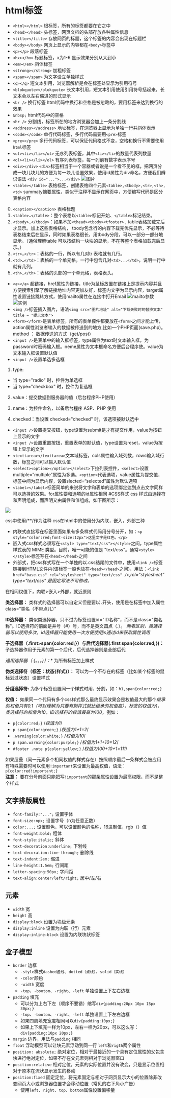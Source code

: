 # html标签
+ `<html></html>` 根标签，所有的标签都要在它之中
+ `<head></head>` 头标签，网页文档的头部存放各种属性信息
+ `<title></title>` 存放网页的标题，这个标签的内容会出现在标题栏
+ `<body></body>` 网页上显示的内容都在`<body>`标签中
+ `<p></p>` 段落标签
+ `<hx></hx>` 标题标签，x为1-6 显示效果分别从大到小
+ `<em></em>` 斜体标签
+ `<strong></strong>` 加粗标签
+ `<span></span>` 为文字设立单独样式
+ `<q></q>` 短文本引用，浏览器解析是会在标签处显示为引用符号
+ `<blokquote></blokquote>` 长文本引用，短文本引用使用引用符号括起来，长文本会以左右缩进的形式显示
+ `<br />` 换行标签  html代码中换行和空格是被忽略的，要用标签来达到换行的效果
+ `&nbsp;` html代码中的空格
+ `<hr />` 分割线，标签所在的地方浏览器会加上一条分割线
+ `<address></address>` 地址标签，在浏览器上显示为单独一行并斜体表示
+ `<code></code>` 单行代码标签，多行代码需要用`<pre>`标签
+ `<pre></pre>` 多行代码标签，可以保证代码格式不变，空格和换行不需要使用`html`标签
+ `<ul><li></li></ul>` 无序列表标签，其中`<li></li>`的数量代表列数量
+ `<ol><li></li></ol>` 有序列表标签，每一列前有数字表示序号
+ `<div></div>`   `<div>`标签相当于一个容器或者说是一个看不见的框，把网页分成一块儿块儿的方便为每一块儿设置效果，使用id属性为div命名，方便我们辨识语法 `<div id="...">...</div>`
![图片](http://static.mukewang.com/img/52d38d7b00017fb804800357.jpg)
+ `<table></table>` 表格标签，创建表格四个元素`<table>,<tbody>,<tr>,<th>,<td>` summaty摘要属性，类似于注释不显示在网页中，方便编写代码是区分表格内容
0. `<caption></caption>` 表格标题
1. `<table>…</table>`：整个表格以`<table>`标记开始、`</table>`标记结束。
2. `<tbody>…</tbody>`：如果不加`<thead><tbody><tfooter>` , table表格加载完后才显示。加上这些表格结构， tbody包含行的内容下载完优先显示，不必等待表格结束后在显示，同时如果表格很长，用tbody分段，可以一部分一部分地显示。（通俗理解table 可以按结构一块块的显示，不在等整个表格加载完后显示。）
3. `<tr>…</tr>`：表格的一行，所以有几对tr 表格就有几行。
4. `<td>…</td>`：表格的一个单元格，一行中包含几对`<td>...</td>`，说明一行中就有几列。
5. `<th>…</th>`：表格的头部的一个单元格，表格表头。
+ `<a></a>` 超链接，href属性为链接，title为鼠标放置在链接上是提示内容并且方便搜索引擎了解链接地址内容更加友好，标签内文字为显示内容，target属性设置链接跳转方式，使用mailto属性在连接中打开Email
![mailto参数](http://static.mukewang.com/img/52da4f2a000150b714280550.jpg)
![实例](http://static.mukewang.com/img/52da52200001e00e07930061.jpg)
+ `<img />`标签插入图片，语法`<img src="图片地址" alt="下载失败时的替换文本" title = "提示文本">`
+ `<form></form>`是表单标签，所有的表单控件都要放在`<form>`之间才能上传，action属性浏览者输入的数据被传送到的地方,比如一个PHP页面(save.php)。method ： 数据传送的方式（get/post）
+ `<input />`是表单中的输入框标签，type属性为text时文本输入框，为password时密码输入框。neme属性为文本框命名方便后台程序使。value为文本输入框设置默认值
+ `<input />`设置单选多选框
1. type:
+ 当 type="radio" 时，控件为单选框
+ 当 type="checkbox" 时，控件为复选框
2. value：提交数据到服务器的值（后台程序PHP使用）

3. name：为控件命名，以备后台程序 ASP、PHP 使用

4. checked：当设置 checked="checked" 时，该选项被默认选中
+ `<input />`设置提交按钮，type设置为submit是才有提交作用，value为按钮上显示的文字
+ `<input />`设置重置按钮，重置表单的默认值，type设置为reset，value为按钮上显示的文字
+ `<texttarea></texttarea>`文本域标签，cols属性输入域列数，rows输入域行数，标签之间可以输入默认值
+ `<select><option></option></select>`下拉列表控件，`<select>`设置multiple=“multiple”属性为多选。`<option>`代表选项，value属性为提交值，标签中间为显示内容，设置slected=“selected”属性为默认选项
+ `<label></label>`标签简单的来说将文字和表单的选项绑定达到点击文字同样可以选择的效果。for属性要和选项的id属性相同
#CSS样式
css 样式由选择符和声明组成，而声明又由属性和值组成，如下图所示：

![](http://static.mukewang.com/img/52fde5c30001b0fe03030117.jpg)

css中使用/**/作为注释
css在html中的使用分为内联，嵌入，外部三种
+ 内联式直接写在标签里面如果有多条样式代码用分号分开，如：`<p style="color:red;font-size:12px">这里文字是红色。</p>`
+ 嵌入式css样式必须写在`<style type="text/css"></style>`之间，type属性样式表的 MIME 类型。目前，唯一可能的值是 "text/css"。通常`<style></style>`标签写在`<head></head>`之间
+ 外部式，把css样式写在一个单独的以.css结尾的文件中，使用`<link />`标签链接到HTML文件内(该标签一般也放在`<head></head>`之间)，用法：`<link href="base.css" rel="stylesheet" type="text/css" />`,*rel="stylesheet" type="text/css" 是固定写法不可修改。*

在相同权值下，内联>嵌入>外部，就近原则

**类选择器：** 类样式的选择器可以自定义但是要以`.`开头，使用是在标签中加入属性class=“类名（不带点儿）”

**ID选择器：** 类似类选择器，只不过为标签设置id="ID名称"，而不是class="类名称"。ID选择符的前面是井号（#）号，而不是英文圆点（.）。
*两者区别，类选择器可以使用多次，id选择器只能使用一次方便使用js通过id来获取属性调用*

**子选择器（.first>span{color:red;}）与后代选择器(.first  span{color:red;})：** 子选择器作用于元素的第一个后代，后代选择器则是全部后代

**通用选择器（* {。。。}）：** 为所有标签加上样式

**伪类选择符（标签：状态{样式}）：** 可以为一个不存在的标签（比如某个标签的鼠标划过状态）设置样式

**分组选择符:** 为多个标签设置同一个样式时用`，`分割，如：`h1,span{color:red;}`

**权值：** 如果同一个代码有多个css样式那么最终显示效果会是权值最大的那个*继承的权值只有0.1（可以理解为只要有别样式就比继承的权值高），标签的权值为1，类选择符的权值为10，ID选择符的权值最高为100*，例如：
+ `p{color:red;}` /*权值为1*/
+ `p span{color:green;}` /*权值为1+1=2*/
+ `.warning{color:white;}` /*权值为10*/
+ `p span.warning{color:purple;}` /*权值为1+1+10=12*/
+ `#footer .note p{color:yellow;}` /*权值为100+10+1=111*/

如果层叠（同一元素多个相同权值的样式存在）按照顺序最后一条样式会被应用
有特殊需要时可以使用`!important`来设置为最高权值，语法：`p{color:red!important;}`  
**注意：** 要在分号前面只能把写`!important`的那条属性设置为最高权限，而不是整个样式
## 文字排版属性
+ `font-family:"...";` 设置字体
+ `font-size:npx;` 设置字号（n为任意正数）
+ `color:...;` 设置颜色，可以设置颜色的名称，16进制值，rgb（）值
+ `font-weight:bold;` 粗体
+ `font-style:italic;` 斜体
+ `text-decoration:underline;` 下划线
+ `text-decoration:line-through;` 删除线
+ `text-indent:2em;` 缩进
+ `line-height:1.5em;` 行间距
+ `letter-spacing:50px;` 字间距
+ `text-align:center/left/right;` 居中/左/右
## 元素
+ `width` 宽
+ `height` 高
+ `display:block` 设置为块级元素
+ `display:inline` 设置为内联（行）元素
+ `display:inline-block` 设置为内联块状标签
## 盒子模型
+ `border` 边框
    + `-style`样式`dashed虚线`、`dotted（点线）`、`solid（实线）`
    + `-color`颜色
    + `-width` 宽度
    + `-top`、`-bootom`、`-right`、`-left` 单独设置上下左右边框
+ `padding` 填充
    + 可以分为上右下左（顺序不要错）缩写`div{padding:20px 10px 15px 30px;}`
    + `-top`、`-bootom`、`-right`、`-left` 单独设置上下左右边框
    + 如果四周填充宽度相同可以`div{padding:10px;}`
    + 如果上下填充一样为10px，左右一样为20px，可以这么写：`div{padding:10px 20px;}`
+ `margin` 边界，用法与`padding` 相同
+ `float` 浮动模型可以让块元素浮动到同一行 `left`和`rigth`两个属性
+ `position: absolute;` 绝对定位，相对于最接近的一个具有定位属性的父包含块进行绝对定位，如果不存在父元素则相对于浏览器窗口
+ `position:relative` 相对定位，元素的实际位置并没有改变，只是显示位置相对于原本在流状显示发生的移动
+ `position:fixed` 固定定位，将元素固定与相对于网页显示大小的位置除非改变网页大小或浏览器位置才会移动位置（常见的右下角小广告）
    + 使用`left`、`right`、`top`、`bottom`属性设置偏移量

